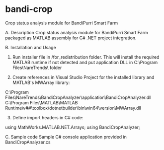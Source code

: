 # bandi-crop
Crop status analysis module for BandiPurri Smart Farm

A. Description
Crop status analysis module for BandiPurri Smart Farm packaged as MATLAB assembly for C# .NET project integration.

B. Installation and Usage
1. Run installer file in /for_redistribution folder. This will install the required MATLAB runtime if not detected and put application DLL in C:\Program Files\NareTrends\ folder

2. Create references in Visual Studio Project for the installed library and MATLAB's MWArray library:

C:\Program Files\NareTrends\BandiCropAnalyzer\application\BandiCropAnalyzer.dll
C:\Program Files\MATLAB\MATLAB Runtime\v##\toolbox\dotnetbuilder\bin\win64\version\MWArray.dll 

3. Define import headers in C# code:

using MathWorks.MATLAB.NET.Arrays;
using BandiCropAnalyzer;

C. Sample code
Sample C# console application provided in BandiCropAnalyzer.cs
